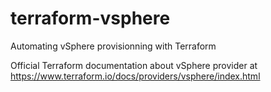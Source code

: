 # terraform-vsphere
Automating vSphere provisionning with Terraform

Official Terraform documentation about vSphere provider at https://www.terraform.io/docs/providers/vsphere/index.html
